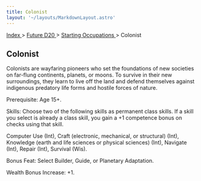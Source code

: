 ```yaml
---
title: Colonist
layout: '~/layouts/MarkdownLayout.astro'
---
```


[ Index ](/) > [ Future D20 ](/future.d20.srd) > [ Starting Occupations ](/future.d20.srd/starting) > Colonist

##  Colonist

Colonists are wayfaring pioneers who set the foundations of new societies on
far-flung continents, planets, or moons. To survive in their new surroundings,
they learn to live off the land and defend themselves against indigenous
predatory life forms and hostile forces of nature.

Prerequisite: Age 15+.

Skills: Choose two of the following skills as permanent class skills. If a
skill you select is already a class skill, you gain a +1 competence bonus on
checks using that skill.

Computer Use (Int), Craft (electronic, mechanical, or structural) (Int),
Knowledge (earth and life sciences or physical sciences) (Int), Navigate
(Int), Repair (Int), Survival (Wis).

Bonus Feat: Select Builder, Guide, or Planetary Adaptation.

Wealth Bonus Increase: +1.

